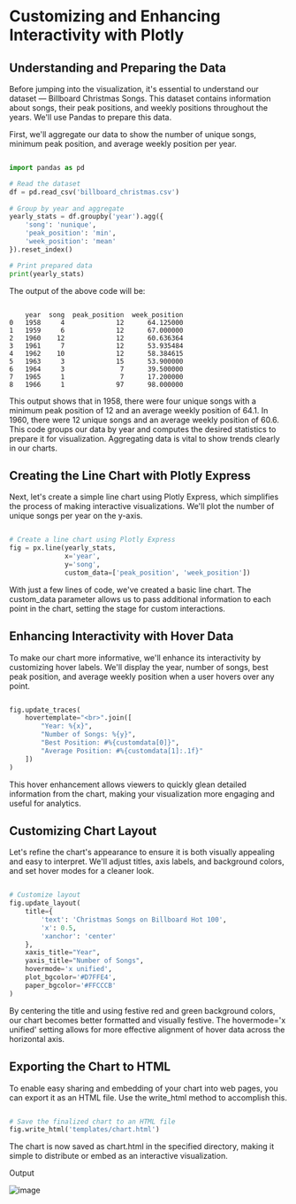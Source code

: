 # Customizing and Enhancing Interactivity with Plotly

## Understanding and Preparing the Data

Before jumping into the visualization, it's essential to understand our dataset — Billboard Christmas Songs. This dataset contains information about songs, their peak positions, and weekly positions throughout the years. We'll use Pandas to prepare this data.

First, we'll aggregate our data to show the number of unique songs, minimum peak position, and average weekly position per year.

```Python

import pandas as pd

# Read the dataset
df = pd.read_csv('billboard_christmas.csv')
 
# Group by year and aggregate
yearly_stats = df.groupby('year').agg({
    'song': 'nunique',
    'peak_position': 'min',
    'week_position': 'mean'
}).reset_index()

# Print prepared data
print(yearly_stats)
```
The output of the above code will be:

```Plain text

    year  song  peak_position  week_position
0   1958     4             12      64.125000
1   1959     6             12      67.000000
2   1960    12             12      60.636364
3   1961     7             12      53.935484
4   1962    10             12      58.384615
5   1963     3             15      53.900000
6   1964     3              7      39.500000
7   1965     1              7      17.200000
8   1966     1             97      98.000000
```
This output shows that in 1958, there were four unique songs with a minimum peak position of 12 and an average weekly position of 64.1. In 1960, there were 12 unique songs and an average weekly position of 60.6. This code groups our data by year and computes the desired statistics to prepare it for visualization. Aggregating data is vital to show trends clearly in our charts.

## Creating the Line Chart with Plotly Express

Next, let's create a simple line chart using Plotly Express, which simplifies the process of making interactive visualizations. We'll plot the number of unique songs per year on the y-axis.

```Python

# Create a line chart using Plotly Express
fig = px.line(yearly_stats,
              x='year',
              y='song',
              custom_data=['peak_position', 'week_position'])
```
With just a few lines of code, we've created a basic line chart. The custom_data parameter allows us to pass additional information to each point in the chart, setting the stage for custom interactions.

## Enhancing Interactivity with Hover Data

To make our chart more informative, we'll enhance its interactivity by customizing hover labels. We'll display the year, number of songs, best peak position, and average weekly position when a user hovers over any point.

```Python

fig.update_traces(
    hovertemplate="<br>".join([
        "Year: %{x}",
        "Number of Songs: %{y}",
        "Best Position: #%{customdata[0]}",
        "Average Position: #%{customdata[1]:.1f}"
    ])
)
```
This hover enhancement allows viewers to quickly glean detailed information from the chart, making your visualization more engaging and useful for analytics.

## Customizing Chart Layout

Let's refine the chart's appearance to ensure it is both visually appealing and easy to interpret. We'll adjust titles, axis labels, and background colors, and set hover modes for a cleaner look.

```Python

# Customize layout
fig.update_layout(
    title={
        'text': 'Christmas Songs on Billboard Hot 100',
        'x': 0.5,
        'xanchor': 'center'
    },
    xaxis_title="Year",
    yaxis_title="Number of Songs",
    hovermode='x unified',
    plot_bgcolor='#D7FFE4',
    paper_bgcolor='#FFCCCB'
)
```
By centering the title and using festive red and green background colors, our chart becomes better formatted and visually festive. The hovermode='x unified' setting allows for more effective alignment of hover data across the horizontal axis.

## Exporting the Chart to HTML
To enable easy sharing and embedding of your chart into web pages, you can export it as an HTML file. Use the write_html method to accomplish this.

```Python

# Save the finalized chart to an HTML file
fig.write_html('templates/chart.html')
```
The chart is now saved as chart.html in the specified directory, making it simple to distribute or embed as an interactive visualization.

Output

![image](https://github.com/user-attachments/assets/6caf55be-98c7-42ce-bcf4-a884ed35cd3e)


